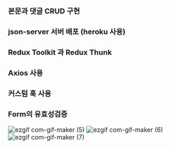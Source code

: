 ### 본문과 댓글 CRUD 구현
### json-server 서버 배포 (heroku 사용) 
### Redux Toolkit 과 Redux Thunk 
### Axios 사용 
### 커스텀 훅 사용 
### Form의 유효성검증 

![ezgif com-gif-maker (5)](https://user-images.githubusercontent.com/101346918/184506277-84b6cc3c-d560-4411-98e9-2340e3ae6ff5.gif)
![ezgif com-gif-maker (6)](https://user-images.githubusercontent.com/101346918/184506285-c153b9ef-44d6-4941-a802-ab3293b8b364.gif)
![ezgif com-gif-maker (7)](https://user-images.githubusercontent.com/101346918/184506385-9acc2ef9-2c39-4663-8330-7594881320a0.gif)
